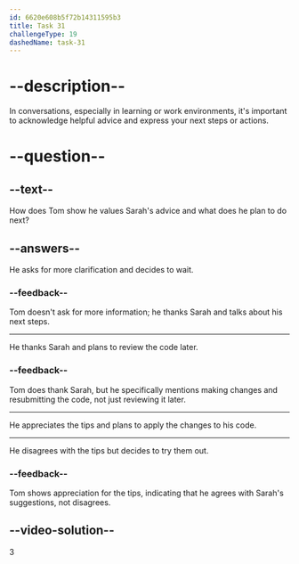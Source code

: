 ```yaml
---
id: 6620e608b5f72b14311595b3
title: Task 31
challengeType: 19
dashedName: task-31
---
```


<!--
AUDIO REFERENCE:
Tom: Thanks. And great tips, by the way. I'll make the suggested changes and submit the code again.
-->

# --description--

In conversations, especially in learning or work environments, it's important to acknowledge helpful advice and express your next steps or actions. 

# --question--

## --text--

How does Tom show he values Sarah's advice and what does he plan to do next?

## --answers--

He asks for more clarification and decides to wait.

### --feedback--

Tom doesn't ask for more information; he thanks Sarah and talks about his next steps.

---

He thanks Sarah and plans to review the code later.

### --feedback--

Tom does thank Sarah, but he specifically mentions making changes and resubmitting the code, not just reviewing it later.

---

He appreciates the tips and plans to apply the changes to his code.

---

He disagrees with the tips but decides to try them out.

### --feedback--

Tom shows appreciation for the tips, indicating that he agrees with Sarah's suggestions, not disagrees.

## --video-solution--

3
